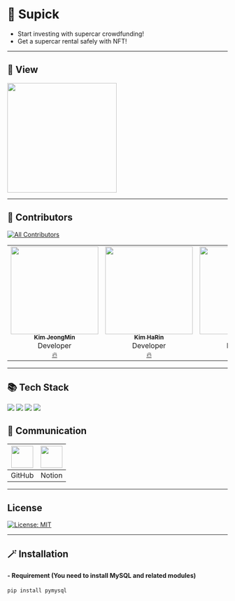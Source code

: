 # 🌟 Supick
* Start investing with supercar crowdfunding!
* Get a supercar rental safely with NFT!
---

## 🔮 View
<img width="250" alt="" src="">

---

## 💫 Contributors
[![All Contributors](https://img.shields.io/badge/all_contributors-3-orange.svg?style=flat-square)](#contributors-)
<table>
  <tr>
    <td align="center"><a href="https://github.com/JMsuper"><img src="https://avatars.githubusercontent.com/u/80041449?v=4?s=200" width="200px;" alt=""/><br /><sub><b>Kim JeongMin</b></sub></a><br />Developer<br/><a href="https://github.com/https-github-com-Juneks/SuperCarNFT/commits?author=JMsuper" title="Documentation">🔥</a></td>
    <td align="center"><a href="https://github.com/rineeee"><img src="https://avatars.githubusercontent.com/u/62981406?v=4?s=200" width="200px;" alt=""/><br /><sub><b>Kim HaRin</b></sub></a><br />Developer<br /><a href="https://github.com/https-github-com-Juneks/SuperCarNFT/commits?author=rineeee" title="Documentation">🔥</a></td>
    <td align="center"><a href="https://github.com/hen-ni"><img src="https://avatars.githubusercontent.com/u/90090783?v=4?s=200" width="200px;" alt=""/><br /><sub><b>Kim HaeIn</b></sub></a><br />Developer<br /><a href="https://github.com/https-github-com-Juneks/SuperCarNFT/commits?author=hen-ni" title="Documentation">🔥</a></td>
</table>


---


## 📚 Tech Stack
 <a href="#"><img src="https://img.shields.io/badge/Flutter-F7DF1E?style=flat&logo=Flutter&logoColor=black"/></a>
<a href="#"><img src="https://img.shields.io/badge/MetaMask-FF9A00?style=flat&logo=metamask&logoColor=black"/></a>
<a href="#"><img src="https://img.shields.io/badge/IPFS-65C2CB?style=flat&logo=IPFS&logoColor=black"/></a>
<a href="#"><img src="https://img.shields.io/badge/Infura-FF4D00?style=flat&logo=infura&logoColor=black"/></a>




## 🌈 Communication

|<img width= 50 src="https://i.imgur.com/Ap8neHw.png">| <img width= 50 src="https://i.imgur.com/jrN40gS.jpg">    |
| :---------------------------------------------------: | :---------------------------------------------------: |
|                        GitHub                     |                        Notion                         |


---

## License
[![License: MIT](https://img.shields.io/badge/License-MIT-skyblue.svg)](https://opensource.org/licenses/MIT)

---

## 🪄 Installation
#### - Requirement (You need to install MySQL and related modules)
```sh
pip install pymysql
```



